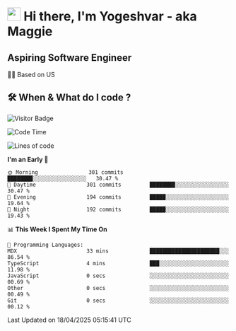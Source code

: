 <h1><img src="https://emojis.slackmojis.com/emojis/images/1531849430/4246/blob-sunglasses.gif?1531849430" width="30"/> Hi there, I'm Yogeshvar - aka Maggie</h1>

## Aspiring Software Engineer
🏂🏻  Based on US 

## 🛠 When & What do I code ?  

![Visitor Badge](https://visitor-badge.feriirawann.repl.co?username=yogeshvar&repo=yogeshvar&label=Visitors&style=plastic&color=%23457BFF&contentType=svg)

<!--START_SECTION:waka-->
![Code Time](http://img.shields.io/badge/Code%20Time-2%2C927%20hrs%2047%20mins-blue)

![Lines of code](https://img.shields.io/badge/From%20Hello%20World%20I%27ve%20Written-3.9%20million%20lines%20of%20code-blue)

**I'm an Early 🐤** 

```text
🌞 Morning                301 commits         ████████░░░░░░░░░░░░░░░░░   30.47 % 
🌆 Daytime                301 commits         ████████░░░░░░░░░░░░░░░░░   30.47 % 
🌃 Evening                194 commits         █████░░░░░░░░░░░░░░░░░░░░   19.64 % 
🌙 Night                  192 commits         █████░░░░░░░░░░░░░░░░░░░░   19.43 % 
```


📊 **This Week I Spent My Time On** 

```text
💬 Programming Languages: 
MDX                      33 mins             ██████████████████████░░░   86.54 % 
TypeScript               4 mins              ███░░░░░░░░░░░░░░░░░░░░░░   11.98 % 
JavaScript               0 secs              ░░░░░░░░░░░░░░░░░░░░░░░░░   00.69 % 
Other                    0 secs              ░░░░░░░░░░░░░░░░░░░░░░░░░   00.49 % 
Git                      0 secs              ░░░░░░░░░░░░░░░░░░░░░░░░░   00.12 % 
```


 Last Updated on 18/04/2025 05:15:41 UTC
<!--END_SECTION:waka-->
